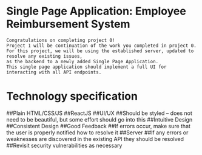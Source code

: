 # Single Page Application: Employee Reimbursement System

	Congratulations on completing project 0!  
	Project 1 will be continuation of the work you completed in project 0.  
	For this project, we will be using the established server, updated to resolve any existing issues,
	as the backend to a newly added Single Page Application.
	This single page application should implement a full UI for interacting with all API endpoints.
	
# Technology specification
	
##Plain HTML/CSS/JS 
##ReactJS 
##UI/UX 
##Should be styled – does not need to be beautiful, but some effort should go into this 
##Intuitive Design 
##Consistent Design 
##Good Feedback 
##If errors occur, make sure that the user is properly notified how to resolve it 
##Server 
##If any errors or weaknesses are discovered in the existing API they should be resolved 
##Revisit security vulnerabilities as necessary 